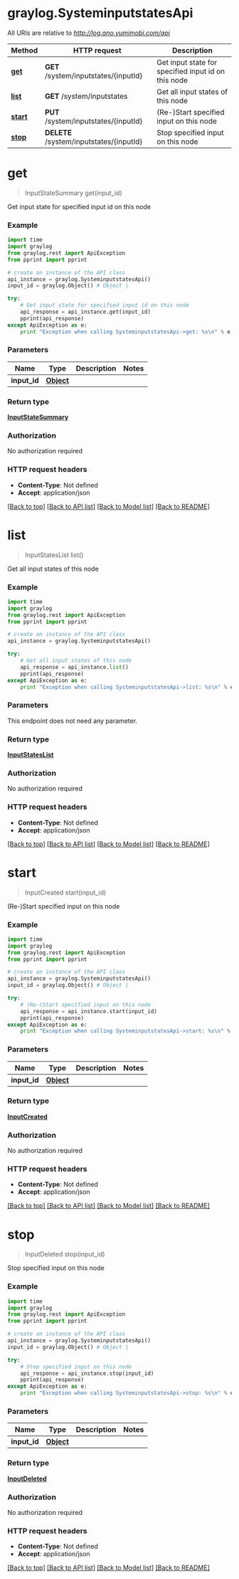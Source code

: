 # graylog.SysteminputstatesApi

All URIs are relative to *http://log.ano.yumimobi.com/api*

Method | HTTP request | Description
------------- | ------------- | -------------
[**get**](SysteminputstatesApi.md#get) | **GET** /system/inputstates/{inputId} | Get input state for specified input id on this node
[**list**](SysteminputstatesApi.md#list) | **GET** /system/inputstates | Get all input states of this node
[**start**](SysteminputstatesApi.md#start) | **PUT** /system/inputstates/{inputId} | (Re-)Start specified input on this node
[**stop**](SysteminputstatesApi.md#stop) | **DELETE** /system/inputstates/{inputId} | Stop specified input on this node


# **get**
> InputStateSummary get(input_id)

Get input state for specified input id on this node



### Example 
```python
import time
import graylog
from graylog.rest import ApiException
from pprint import pprint

# create an instance of the API class
api_instance = graylog.SysteminputstatesApi()
input_id = graylog.Object() # Object | 

try: 
    # Get input state for specified input id on this node
    api_response = api_instance.get(input_id)
    pprint(api_response)
except ApiException as e:
    print "Exception when calling SysteminputstatesApi->get: %s\n" % e
```

### Parameters

Name | Type | Description  | Notes
------------- | ------------- | ------------- | -------------
 **input_id** | [**Object**](.md)|  | 

### Return type

[**InputStateSummary**](InputStateSummary.md)

### Authorization

No authorization required

### HTTP request headers

 - **Content-Type**: Not defined
 - **Accept**: application/json

[[Back to top]](#) [[Back to API list]](../README.md#documentation-for-api-endpoints) [[Back to Model list]](../README.md#documentation-for-models) [[Back to README]](../README.md)

# **list**
> InputStatesList list()

Get all input states of this node



### Example 
```python
import time
import graylog
from graylog.rest import ApiException
from pprint import pprint

# create an instance of the API class
api_instance = graylog.SysteminputstatesApi()

try: 
    # Get all input states of this node
    api_response = api_instance.list()
    pprint(api_response)
except ApiException as e:
    print "Exception when calling SysteminputstatesApi->list: %s\n" % e
```

### Parameters
This endpoint does not need any parameter.

### Return type

[**InputStatesList**](InputStatesList.md)

### Authorization

No authorization required

### HTTP request headers

 - **Content-Type**: Not defined
 - **Accept**: application/json

[[Back to top]](#) [[Back to API list]](../README.md#documentation-for-api-endpoints) [[Back to Model list]](../README.md#documentation-for-models) [[Back to README]](../README.md)

# **start**
> InputCreated start(input_id)

(Re-)Start specified input on this node



### Example 
```python
import time
import graylog
from graylog.rest import ApiException
from pprint import pprint

# create an instance of the API class
api_instance = graylog.SysteminputstatesApi()
input_id = graylog.Object() # Object | 

try: 
    # (Re-)Start specified input on this node
    api_response = api_instance.start(input_id)
    pprint(api_response)
except ApiException as e:
    print "Exception when calling SysteminputstatesApi->start: %s\n" % e
```

### Parameters

Name | Type | Description  | Notes
------------- | ------------- | ------------- | -------------
 **input_id** | [**Object**](.md)|  | 

### Return type

[**InputCreated**](InputCreated.md)

### Authorization

No authorization required

### HTTP request headers

 - **Content-Type**: Not defined
 - **Accept**: application/json

[[Back to top]](#) [[Back to API list]](../README.md#documentation-for-api-endpoints) [[Back to Model list]](../README.md#documentation-for-models) [[Back to README]](../README.md)

# **stop**
> InputDeleted stop(input_id)

Stop specified input on this node



### Example 
```python
import time
import graylog
from graylog.rest import ApiException
from pprint import pprint

# create an instance of the API class
api_instance = graylog.SysteminputstatesApi()
input_id = graylog.Object() # Object | 

try: 
    # Stop specified input on this node
    api_response = api_instance.stop(input_id)
    pprint(api_response)
except ApiException as e:
    print "Exception when calling SysteminputstatesApi->stop: %s\n" % e
```

### Parameters

Name | Type | Description  | Notes
------------- | ------------- | ------------- | -------------
 **input_id** | [**Object**](.md)|  | 

### Return type

[**InputDeleted**](InputDeleted.md)

### Authorization

No authorization required

### HTTP request headers

 - **Content-Type**: Not defined
 - **Accept**: application/json

[[Back to top]](#) [[Back to API list]](../README.md#documentation-for-api-endpoints) [[Back to Model list]](../README.md#documentation-for-models) [[Back to README]](../README.md)

